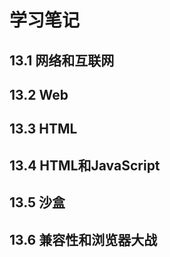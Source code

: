 # 学习笔记

## 13.1 网络和互联网

## 13.2 Web

## 13.3 HTML

## 13.4 HTML和JavaScript

## 13.5 沙盒

## 13.6 兼容性和浏览器大战
